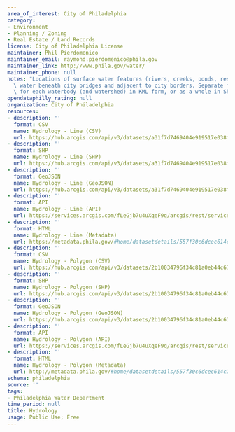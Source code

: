 ```yaml
---
area_of_interest: City of Philadelphia
category:
- Environment
- Planning / Zoning
- Real Estate / Land Records
license: City of Philadelphia License
maintainer: Phil Pierdomenico
maintainer_email: raymond.pierdomenico@phila.gov
maintainer_link: http://www.phila.gov/water/
maintainer_phone: null
notes: "Locations of surface water features (rivers, creeks, ponds, reservoirs) and\
  \ water beneath city bridges and adjacent to city borders. Separate files are available\
  \ for each waterbody (and watershed) in KML form, or as a whole in Shapefile form."
opendataphilly_rating: null
organization: City of Philadelphia
resources:
- description: ''
  format: CSV
  name: Hydrology - Line (CSV)
  url: https://hub.arcgis.com/api/v3/datasets/a31f7d7469404e919517e038fc133a8e_0/downloads/data?format=csv&spatialRefId=3857&where=1%3D1
- description: ''
  format: SHP
  name: Hydrology - Line (SHP)
  url: https://hub.arcgis.com/api/v3/datasets/a31f7d7469404e919517e038fc133a8e_0/downloads/data?format=shp&spatialRefId=3857&where=1%3D1
- description: ''
  format: GeoJSON
  name: Hydrology - Line (GeoJSON)
  url: https://hub.arcgis.com/api/v3/datasets/a31f7d7469404e919517e038fc133a8e_0/downloads/data?format=geojson&spatialRefId=4326&where=1%3D1
- description: ''
  format: API
  name: Hydrology - Line (API)
  url: https://services.arcgis.com/fLeGjb7u4uXqeF9q/arcgis/rest/services/Hydrographic_Features_Arc/FeatureServer/0/query?outFields=*&where=1%3D1
- description: ''
  format: HTML
  name: Hydrology - Line (Metadata)
  url: https://metadata.phila.gov/#home/datasetdetails/557f30c6dcec614c29ce8b6d/representationdetails/557f30e3c579ea311699bb4a/
- description: ''
  format: CSV
  name: Hydrology - Polygon (CSV)
  url: https://hub.arcgis.com/api/v3/datasets/2b10034796f34c81a0eb44c676d86729_1/downloads/data?format=csv&spatialRefId=3857&where=1%3D1
- description: ''
  format: SHP
  name: Hydrology - Polygon (SHP)
  url: https://hub.arcgis.com/api/v3/datasets/2b10034796f34c81a0eb44c676d86729_1/downloads/data?format=shp&spatialRefId=3857&where=1%3D1
- description: ''
  format: GeoJSON
  name: Hydrology - Polygon (GeoJSON)
  url: https://hub.arcgis.com/api/v3/datasets/2b10034796f34c81a0eb44c676d86729_1/downloads/data?format=geojson&spatialRefId=4326&where=1%3D1
- description: ''
  format: API
  name: Hydrology - Polygon (API)
  url: https://services.arcgis.com/fLeGjb7u4uXqeF9q/arcgis/rest/services/Hydrographic_Features_Poly/FeatureServer/1/query?outFields=*&where=1%3D1
- description: ''
  format: HTML
  name: Hydrology - Polygon (Metadata)
  url: http://metadata.phila.gov/#home/datasetdetails/557f30c6dcec614c29ce8b6d/representationdetails/557f30e3c579ea311699bb49/
schema: philadelphia
source: ''
tags:
- Philadelphia Water Department
time_period: null
title: Hydrology
usage: Public Use; Free
---
```

